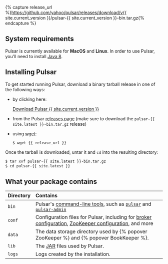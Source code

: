 {% capture release_url %}https://github.com/yahoo/pulsar/releases/download/v{{ site.current_version }}/pulsar-{{ site.current_version }}-bin.tar.gz{% endcapture %}

## System requirements

Pulsar is currently available for **MacOS** and **Linux**. In order to use Pulsar, you'll need to install [Java 8](http://www.oracle.com/technetwork/java/javase/downloads/jdk8-downloads-2133151.html).

## Installing Pulsar

To get started running Pulsar, download a binary tarball release in one of the following ways:

* by clicking here:

  <a href="{{ release_url }}" class="download-btn btn btn-lg active" role="button" aria-pressed="true">Download Pulsar {{ site.current_version }}</a>

* from the Pulsar [releases page](https://github.com/yahoo/pulsar/releases/latest) (make sure to download the `pulsar-{{ site.latest }}-bin.tar.gz` release)
* using [wget](https://www.gnu.org/software/wget):

  ```shell
  $ wget {{ release_url }}
  ```

Once the tarball is downloaded, untar it and `cd` into the resulting directory:

```bash
$ tar xvf pulsar-{{ site.latest }}-bin.tar.gz
$ cd pulsar-{{ site.latest }}
```

## What your package contains

Directory | Contains
:---------|:--------
`bin` | Pulsar's [command-line tools](../../reference/CliTools), such as [`pulsar`](../../reference/CliTools#pulsar) and [`pulsar-admin`](../../reference/CliTools#pulsar-admin)
`conf` | Configuration files for Pulsar, including for [broker configuration](../../reference/Configuration#broker), [ZooKeeper configuration](../../reference/Configuration#zookeeper), and more
`data` | The data storage directory used by {% popover ZooKeeper %} and {% popover BookKeeper %}.
`lib` | The [JAR](https://en.wikipedia.org/wiki/JAR_(file_format)) files used by Pulsar.
`logs` | Logs created by the installation.
